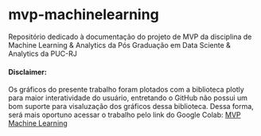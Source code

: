 # mvp-machinelearning
Repositório dedicado à documentação do projeto de MVP da disciplina de Machine Learning &amp; Analytics da Pós Graduação em Data Sciente &amp; Analytics da PUC-RJ



#### Disclaimer:
Os gráficos do presente trabalho foram plotados com a biblioteca plotly para maior interatividade do usuário, entretando o GitHub não possui um bom suporte para visaluzação dos gráficos dessa biblioteca. Dessa forma, será mais oportuno acessar o trabalho pelo link do Google Colab: [MVP Machine Learning](https://colab.research.google.com/drive/1Q8PM0CTHxMSNZUQFBDvG_jM06juWXtI2?usp=sharing)
